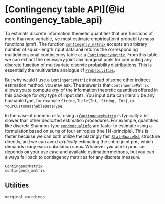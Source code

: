 
# [Contingency table API](@id contingency_table_api)

To estimate discrete information theoretic quantities that are functions of more than
one variable, we must estimate empirical joint probability mass functions (pmf).
The function [`contingency_matrix`](@ref) accepts an arbitrary number of equal-length
input data and returns the corresponding multidimensional contingency table as a
[`ContingencyMatrix`](@ref). From this table, we can extract the necessary joint and
marginal pmfs for computing any discrete function of multivariate discrete probability
distributions. This is essentially the multivariate analogue of
[`Probabilities`](@ref).

But why would I use a [`ContingencyMatrix`](@ref) instead of some other indirect estimation
method, you may ask. The answer is that [`ContingencyMatrix`](@ref) allows you to
compute *any* of the information theoretic quantities offered in this package for *any*
type of input data. You input data can literally be any hashable type, for example `String`,
`Tuple{Int, String, Int}`, or `YourCustomHashableDataType`.

In the case of numeric data, using a [`ContingencyMatrix`](@ref) is typically a
bit slower than other dedicated estimation procedures.
For example, quantities like discrete Shannon-type [`condmutualinfo`](@ref) are faster to
estimate using a formulation based on sums of four entropies (the H4-principle). This
is faster because we can both utilize the blazingly fast [`StateSpaceSet`](@ref) structure directly,
and we can avoid *explicitly* estimating the entire joint pmf, which demands many
extra calculation steps. Whatever you use in practice depends on your use case and
available estimation methods, but you can always fall back to contingency matrices
for any discrete measure.

```@docs
ContingencyMatrix
contingency_matrix
```

## Utilities

```@docs
marginal_encodings
```
